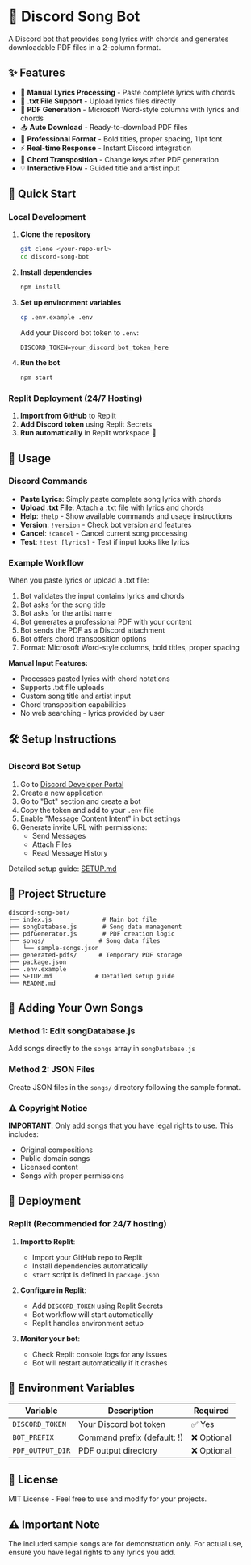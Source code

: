 # 🎵 Discord Song Bot

A Discord bot that provides song lyrics with chords and generates downloadable PDF files in a 2-column format.

## ✨ Features

- 📝 **Manual Lyrics Processing** - Paste complete lyrics with chords
- 📎 **.txt File Support** - Upload lyrics files directly
- 📄 **PDF Generation** - Microsoft Word-style columns with lyrics and chords
- 📥 **Auto Download** - Ready-to-download PDF files
- 🎨 **Professional Format** - Bold titles, proper spacing, 11pt font
- ⚡ **Real-time Response** - Instant Discord integration
- 🔄 **Chord Transposition** - Change keys after PDF generation
- 💡 **Interactive Flow** - Guided title and artist input

## 🚀 Quick Start

### Local Development

1. **Clone the repository**
   ```bash
   git clone <your-repo-url>
   cd discord-song-bot
   ```

2. **Install dependencies**
   ```bash
   npm install
   ```

3. **Set up environment variables**
   ```bash
   cp .env.example .env
   ```
   
   Add your Discord bot token to `.env`:
   ```
   DISCORD_TOKEN=your_discord_bot_token_here
   ```

4. **Run the bot**
   ```bash
   npm start
   ```

### Replit Deployment (24/7 Hosting)

1. **Import from GitHub** to Replit
2. **Add Discord token** using Replit Secrets
3. **Run automatically** in Replit workspace 🚀

## 📖 Usage

### Discord Commands

- **Paste Lyrics**: Simply paste complete song lyrics with chords
- **Upload .txt File**: Attach a .txt file with lyrics and chords
- **Help**: `!help` - Show available commands and usage instructions
- **Version**: `!version` - Check bot version and features
- **Cancel**: `!cancel` - Cancel current song processing
- **Test**: `!test [lyrics]` - Test if input looks like lyrics

### Example Workflow
When you paste lyrics or upload a .txt file:
1. Bot validates the input contains lyrics and chords
2. Bot asks for the song title
3. Bot asks for the artist name
4. Bot generates a professional PDF with your content
5. Bot sends the PDF as a Discord attachment
6. Bot offers chord transposition options
7. Format: Microsoft Word-style columns, bold titles, proper spacing

**Manual Input Features:**
- Processes pasted lyrics with chord notations
- Supports .txt file uploads
- Custom song title and artist input
- Chord transposition capabilities
- No web searching - lyrics provided by user

## 🛠️ Setup Instructions

### Discord Bot Setup

1. Go to [Discord Developer Portal](https://discord.com/developers/applications)
2. Create a new application
3. Go to "Bot" section and create a bot
4. Copy the token and add to your `.env` file
5. Enable "Message Content Intent" in bot settings
6. Generate invite URL with permissions:
   - Send Messages
   - Attach Files
   - Read Message History

Detailed setup guide: [SETUP.md](./SETUP.md)

## 📁 Project Structure

```
discord-song-bot/
├── index.js              # Main bot file
├── songDatabase.js       # Song data management
├── pdfGenerator.js       # PDF creation logic
├── songs/               # Song data files
│   └── sample-songs.json
├── generated-pdfs/      # Temporary PDF storage
├── package.json
├── .env.example
├── SETUP.md            # Detailed setup guide
└── README.md
```

## 🎼 Adding Your Own Songs

### Method 1: Edit songDatabase.js
Add songs directly to the `songs` array in `songDatabase.js`

### Method 2: JSON Files
Create JSON files in the `songs/` directory following the sample format.

### ⚠️ Copyright Notice
**IMPORTANT**: Only add songs that you have legal rights to use. This includes:
- Original compositions
- Public domain songs
- Licensed content
- Songs with proper permissions

## 🚀 Deployment

### Replit (Recommended for 24/7 hosting)

1. **Import to Replit**:
   - Import your GitHub repo to Replit
   - Install dependencies automatically
   - `start` script is defined in `package.json`

2. **Configure in Replit**:
   - Add `DISCORD_TOKEN` using Replit Secrets
   - Bot workflow will start automatically
   - Replit handles environment setup

3. **Monitor your bot**:
   - Check Replit console logs for any issues
   - Bot will restart automatically if it crashes

## 🔧 Environment Variables

| Variable | Description | Required |
|----------|-------------|----------|
| `DISCORD_TOKEN` | Your Discord bot token | ✅ Yes |
| `BOT_PREFIX` | Command prefix (default: !) | ❌ Optional |
| `PDF_OUTPUT_DIR` | PDF output directory | ❌ Optional |

## 📝 License

MIT License - Feel free to use and modify for your projects.

## ⚠️ Important Note

The included sample songs are for demonstration only. For actual use, ensure you have legal rights to any lyrics you add.
